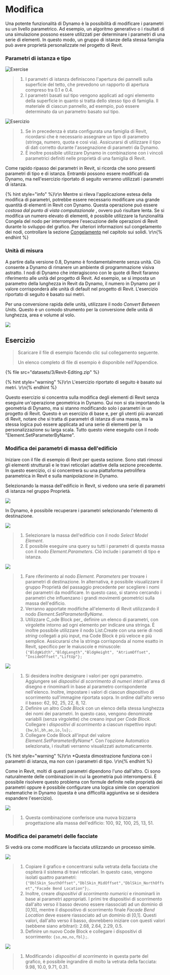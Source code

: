 # Modifica

Una potente funzionalità di Dynamo è la possibilità di modificare i parametri su un livello parametrico. Ad esempio, un algoritmo generativo o i risultati di una simulazione possono essere utilizzati per determinare i parametri di una serie di elementi. In questo modo, un gruppo di istanze della stessa famiglia può avere proprietà personalizzate nel progetto di Revit.

### Parametri di istanza e tipo

![Exercise](<../.gitbook/assets/32 (2).jpg>)

> 1. I parametri di istanza definiscono l'apertura dei pannelli sulla superficie del tetto, che prevedono un rapporto di apertura compreso tra 0.1 e 0.4.
> 2. I parametri basati sul tipo vengono applicati ad ogni elemento della superficie in quanto si tratta dello stesso tipo di famiglia. Il materiale di ciascun pannello, ad esempio, può essere determinato da un parametro basato sul tipo.

![Esercizio](../.gitbook/assets/params.jpg)

> 1. Se in precedenza è stata configurata una famiglia di Revit, ricordarsi che è necessario assegnare un tipo di parametro (stringa, numero, quota e così via). Assicurarsi di utilizzare il tipo di dati corretto durante l'assegnazione di parametri da Dynamo.
> 2. È inoltre possibile utilizzare Dynamo in combinazione con i vincoli parametrici definiti nelle proprietà di una famiglia di Revit.

Come rapido ripasso dei parametri in Revit, si ricorda che sono presenti parametri di tipo e di istanza. Entrambi possono essere modificati da Dynamo, ma nell'esercizio riportato di seguito verranno utilizzati i parametri di istanza.

{% hint style="info" %}\r\n Mentre si rileva l'applicazione estesa della modifica di parametri, potrebbe essere necessario modificare una grande quantità di elementi in Revit con Dynamo. Questa operazione può essere _costosa dal punto di vista computazionale_ , ovvero può risultare lenta. Se si modifica un numero elevato di elementi, è possibile utilizzare la funzionalità Congela del nodo per interrompere l'esecuzione delle operazioni di Revit durante lo sviluppo del grafico. Per ulteriori informazioni sul congelamento dei nodi, controllare la sezione [Congelamento](../5\_essential\_nodes\_and\_concepts/5-2\_geometry-for-computational-design/6-solids.md) nel capitolo sui solidi. \r\n{% endhint %}

### Unità di misura

A partire dalla versione 0.8, Dynamo è fondamentalmente senza unità. Ciò consente a Dynamo di rimanere un ambiente di programmazione visiva astratto. I nodi di Dynamo che interagiscono con le quote di Revit faranno riferimento alle unità del progetto di Revit. Ad esempio, se si imposta un parametro della lunghezza in Revit da Dynamo, il numero in Dynamo per il valore corrisponderà alle unità di default nel progetto di Revit. L'esercizio riportato di seguito è basato sui metri.

Per una conversione rapida delle unità, utilizzare il nodo _Convert Between Units_. Questo è un comodo strumento per la conversione delle unità di lunghezza, area e volume al volo.

![](images/3/editing-units.jpg)

## Esercizio

> Scaricare il file di esempio facendo clic sul collegamento seguente.
>
> Un elenco completo di file di esempio è disponibile nell'Appendice.

{% file src="datasets/3/Revit-Editing.zip" %}

{% hint style="warning" %}\r\n L'esercizio riportato di seguito è basato sui metri. \r\n{% endhint %}

Questo esercizio si concentra sulla modifica degli elementi di Revit senza eseguire un'operazione geometrica in Dynamo. Qui non si sta importando la geometria di Dynamo, ma si stanno modificando solo i parametri in un progetto di Revit. Questo è un esercizio di base e, per gli utenti più avanzati di Revit, notare che si tratta di parametri di istanza di una massa, ma la stessa logica può essere applicata ad una serie di elementi per la personalizzazione su larga scala. Tutto questo viene eseguito con il nodo "Element.SetParameterByName".

### Modifica dei parametri di massa dell'edificio

Iniziare con il file di esempio di Revit per questa sezione. Sono stati rimossi gli elementi strutturali e le travi reticolari adattive della sezione precedente. In questo esercizio, ci si concentrerà su una piattaforma petrolifera parametrica in Revit e sulla manipolazione in Dynamo.

Selezionando la massa dell'edificio in Revit, si vedono una serie di parametri di istanza nel gruppo Proprietà.

![](images/3/editing-exercise01.jpg)

In Dynamo, è possibile recuperare i parametri selezionando l'elemento di destinazione.

![](images/3/editing-exercise02.jpg)

> 1. Selezionare la massa dell'edificio con il nodo _Select Model Element_.
> 2. È possibile eseguire una query su tutti i parametri di questa massa con il nodo _Element.Parameters_. Ciò include i parametri di tipo e istanza.

![](images/3/editing-exercise03.jpg)

> 1. Fare riferimento al nodo _Element. Parameters_ per trovare i parametri di destinazione. In alternativa, è possibile visualizzare il gruppo Proprietà del passaggio precedente per scegliere i nomi dei parametri da modificare. In questo caso, si stanno cercando i parametri che influenzano i grandi movimenti geometrici sulla massa dell'edificio.
> 2. Verranno apportate modifiche all'elemento di Revit utilizzando il nodo _Element.SetParameterByName_.
> 3. Utilizzare C_ode Block per_ definire un elenco di parametri, con virgolette intorno ad ogni elemento per indicare una stringa. È inoltre possibile utilizzare il nodo List.Create con una serie di nodi _string_ collegati a più input, ma Code Block è più veloce e più semplice. Assicurarsi che la stringa corrisponda al nome esatto in Revit, specifico per le maiuscole e minuscole: `{"BldgWidth","BldgLength","BldgHeight", "AtriumOffset", "InsideOffset","LiftUp"};`

![](images/3/editing-exercise04.jpg)

> 1. Si desidera inoltre designare i valori per ogni parametro. Aggiungere sei _dispositivi di scorrimento di numeri interi_ all'area di disegno e rinominarli in base al parametro corrispondente nell'elenco. Inoltre, impostare i valori di ciascun dispositivo di scorrimento sull'immagine riportata sopra. In ordine dall'alto verso il basso: 62, 92, 25, 22, 8, 12.
> 2. Definire un altro _Code Block_ con un elenco della stessa lunghezza dei nomi dei parametri. In questo caso, vengono denominate variabili (senza virgolette) che creano input per _Code Block._ Collegare i _dispositivi di scorrimento_ a ciascun rispettivo input: `{bw,bl,bh,ao,io,lu};`.
> 3. Collegare Code Block all'input del valore _Element.SetParameterByName*_. Con l'opzione Automatico selezionata, i risultati verranno visualizzati automaticamente.

{% hint style="warning" %}\r\n *Questa dimostrazione funziona con i parametri di istanza, ma non con i parametri di tipo. \r\n{% endhint %}

Come in Revit, molti di questi parametri dipendono l'uno dall'altro. Ci sono naturalmente delle combinazioni in cui la geometria può interrompersi. È possibile risolvere questo problema con formule definite nelle proprietà dei parametri oppure è possibile configurare una logica simile con operazioni matematiche in Dynamo (questa è una difficoltà aggiuntiva se si desidera espandere l'esercizio).

![](images/3/editing-exercise05.jpg)

> 1. Questa combinazione conferisce una nuova bizzarra progettazione alla massa dell'edificio: 100, 92, 100, 25, 13, 51.

### Modifica dei parametri delle facciate

Si vedrà ora come modificare la facciata utilizzando un processo simile.

![](images/3/editing-exercise06.jpg)

> 1. Copiare il grafico e concentrarsi sulla vetrata della facciata che ospiterà il sistema di travi reticolari. In questo caso, vengono isolati quattro parametri: `{"DblSkin_SouthOffset","DblSkin_MidOffset","DblSkin_NorthOffset","Facade Bend Location"};`.
> 2. Inoltre, creare _dispositivi di scorrimento numerici_ e rinominarli in base ai parametri appropriati. I primi tre dispositivi di scorrimento dall'alto verso il basso devono essere riassociati ad un dominio di [0,10], mentre il dispositivo di scorrimento finale _Facade Bend Location_ deve essere riassociato ad un dominio di [0,1]. Questi valori, dall'alto verso il basso, dovrebbero iniziare con questi valori (sebbene siano arbitrari): 2.68, 2.64, 2.29, 0.5.
> 3. Definire un nuovo Code Block e collegare i dispositivi di scorrimento: `{so,mo,no,fbl};`.

![](images/3/editing-exercise07.jpg)

> 1. Modificando i _dispositivi di scorrimento_ in questa parte del grafico, è possibile ingrandire di molto la vetrata della facciata: 9.98, 10.0, 9.71, 0.31.
